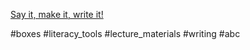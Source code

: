 [Say it, make it, write it!](https://www.facebook.com/reel/798199598307369)

#boxes  #literacy_tools #lecture_materials #writing #abc 
